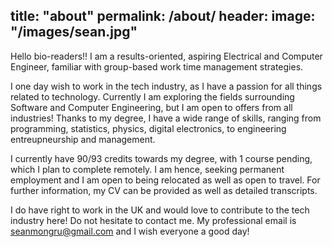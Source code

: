 title: "about"
permalink: /about/
header: 
    image: "/images/sean.jpg"
---
Hello bio-readers!!
I am a results-oriented, aspiring Electrical and Computer Engineer, familiar with group-based work time management strategies.

I one day wish to work in the tech industry, as I have a passion for all things related to technology. Currently I am exploring the fields surrounding Software and Computer Engineering, but I am open to offers from all industries!
Thanks to my degree, I have a wide range of skills, ranging from programming, statistics, physics, digital electronics, to engineering entreupneurship and management.

I currently have 90/93 credits towards my degree, with 1 course pending, which I plan to complete remotely. I am hence, seeking permanent employment and I am open to being relocated as well as open to travel. For further information, my CV can be provided as well as detailed transcripts. 

I do have right to work in the UK and would love to contribute to the tech industry here!
Do not hesitate to contact me. My professional email is seanmongru@gmail.com and I wish everyone a good day!
